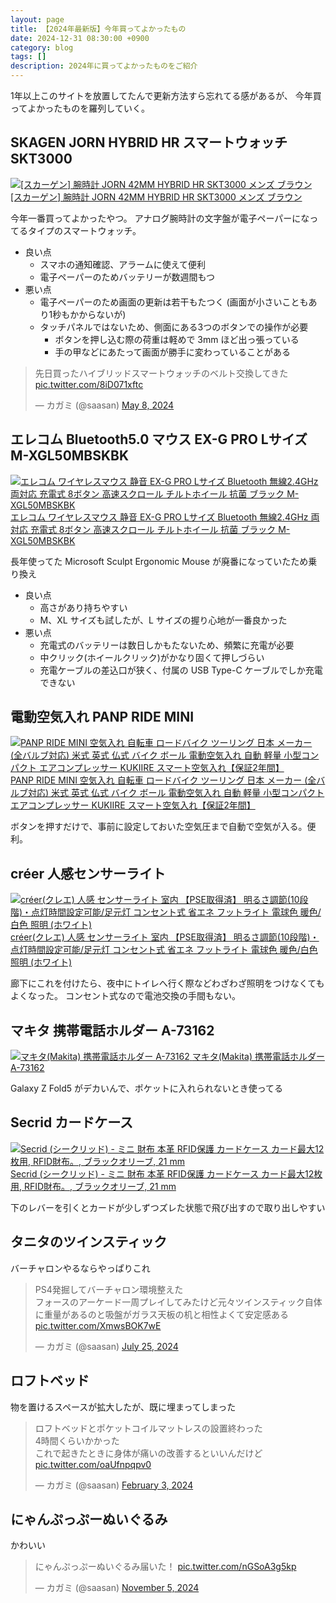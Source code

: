 ```yaml
---
layout: page
title: 【2024年最新版】今年買ってよかったもの
date: 2024-12-31 08:30:00 +0900
category: blog
tags: []
description: 2024年に買ってよかったものをご紹介
---
```


1年以上このサイトを放置してたんで更新方法すら忘れてる感があるが、
今年買ってよかったものを羅列していく。

## SKAGEN JORN HYBRID HR スマートウォッチ SKT3000

<div class="affiliate-product-list">
    <a href="https://www.amazon.co.jp/dp/B08RDJSZ71?tag=saasan-22" class="affiliate-product">
        <img src="https://m.media-amazon.com/images/I/81pMxAixRUL._AC_SX679_.jpg" alt="[スカーゲン] 腕時計 JORN 42MM HYBRID HR SKT3000 メンズ ブラウン">
        <span class="affiliate-product-name">[スカーゲン] 腕時計 JORN 42MM HYBRID HR SKT3000 メンズ ブラウン</span>
    </a>
</div>

今年一番買ってよかったやつ。
アナログ腕時計の文字盤が電子ペーパーになってるタイプのスマートウォッチ。

- 良い点
  - スマホの通知確認、アラームに使えて便利
  - 電子ペーパーのためバッテリーが数週間もつ
- 悪い点
  - 電子ペーパーのため画面の更新は若干もたつく (画面が小さいこともあり1秒もかからないが)
  - タッチパネルではないため、側面にある3つのボタンでの操作が必要
    - ボタンを押し込む際の荷重は軽めで 3mm ほど出っ張っている
    - 手の甲などにあたって画面が勝手に変わっていることがある

<blockquote class="twitter-tweet"><p lang="ja" dir="ltr">先日買ったハイブリッドスマートウォッチのベルト交換してきた <a href="https://t.co/8iD071xftc">pic.twitter.com/8iD071xftc</a></p>&mdash; カガミ (@saasan) <a href="https://twitter.com/saasan/status/1788145173278691625?ref_src=twsrc%5Etfw">May 8, 2024</a></blockquote> <script async src="https://platform.twitter.com/widgets.js" charset="utf-8"></script>

## エレコム Bluetooth5.0 マウス EX-G PRO Lサイズ M-XGL50MBSKBK

<div class="affiliate-product-list">
    <a href="https://www.amazon.co.jp/dp/B0CGWN5V9N/?tag=saasan-22" class="affiliate-product">
        <img src="https://m.media-amazon.com/images/I/71lZi6zwg1L._AC_SX679_.jpg" alt="エレコム ワイヤレスマウス 静音 EX-G PRO Lサイズ Bluetooth 無線2.4GHz 両対応 充電式 8ボタン 高速スクロール チルトホイール 抗菌 ブラック M-XGL50MBSKBK">
        <span class="affiliate-product-name">エレコム ワイヤレスマウス 静音 EX-G PRO Lサイズ Bluetooth 無線2.4GHz 両対応 充電式 8ボタン 高速スクロール チルトホイール 抗菌 ブラック M-XGL50MBSKBK</span>
    </a>
</div>

長年使ってた Microsoft Sculpt Ergonomic Mouse が廃番になっていたため乗り換え

- 良い点
  - 高さがあり持ちやすい
  - M、XL サイズも試したが、L サイズの握り心地が一番良かった
- 悪い点
  - 充電式のバッテリーは数日しかもたないため、頻繁に充電が必要
  - 中クリック(ホイールクリック)がかなり固くて押しづらい
  - 充電ケーブルの差込口が狭く、付属の USB Type-C ケーブルでしか充電できない

## 電動空気入れ PANP RIDE MINI

<div class="affiliate-product-list">
    <a href="https://www.amazon.co.jp/dp/B0D7MMH36N/?tag=saasan-22" class="affiliate-product">
        <img src="https://m.media-amazon.com/images/I/61csfSJXeKL._AC_SY879_.jpg" alt="PANP RIDE MINI 空気入れ 自転車 ロードバイク ツーリング 日本 メーカー (全バルブ対応) 米式 英式 仏式 バイク ボール 電動空気入れ 自動 軽量 小型コンパクト エアコンプレッサー KUKIIRE スマート空気入れ【保証2年間】">
        <span class="affiliate-product-name">PANP RIDE MINI 空気入れ 自転車 ロードバイク ツーリング 日本 メーカー (全バルブ対応) 米式 英式 仏式 バイク ボール 電動空気入れ 自動 軽量 小型コンパクト エアコンプレッサー KUKIIRE スマート空気入れ【保証2年間】</span>
    </a>
</div>

ボタンを押すだけで、事前に設定しておいた空気圧まで自動で空気が入る。便利。

## créer 人感センサーライト

<div class="affiliate-product-list">
    <a href="https://www.amazon.co.jp/dp/B0B11ZVBQ5/?tag=saasan-22" class="affiliate-product">
        <img src="https://m.media-amazon.com/images/I/61Pzaizi-nL._AC_SX679_.jpg" alt="créer(クレエ) 人感 センサーライト 室内 【PSE取得済】 明るさ調節(10段階)・点灯時間設定可能/足元灯 コンセント式 省エネ フットライト 電球色 暖色/白色 照明 (ホワイト)">
        <span class="affiliate-product-name">créer(クレエ) 人感 センサーライト 室内 【PSE取得済】 明るさ調節(10段階)・点灯時間設定可能/足元灯 コンセント式 省エネ フットライト 電球色 暖色/白色 照明 (ホワイト)</span>
    </a>
</div>

廊下にこれを付けたら、夜中にトイレへ行く際などわざわざ照明をつけなくてもよくなった。
コンセント式なので電池交換の手間もない。

## マキタ 携帯電話ホルダー A-73162

<div class="affiliate-product-list">
    <a href="https://www.amazon.co.jp/dp/B0BZCXXQPB/?tag=saasan-22" class="affiliate-product">
        <img src="https://m.media-amazon.com/images/I/81HJjeNtTbL._AC_SX679_.jpg" alt="マキタ(Makita) 携帯電話ホルダー A-73162">
        <span class="affiliate-product-name">マキタ(Makita) 携帯電話ホルダー A-73162</span>
    </a>
</div>

Galaxy Z Fold5 がデカいんで、ポケットに入れられないとき使ってる

## Secrid カードケース

<div class="affiliate-product-list">
    <a href="https://www.amazon.co.jp/dp/B074MN1146/?tag=saasan-22" class="affiliate-product">
        <img src="https://m.media-amazon.com/images/I/61Iur4dn5yL._AC_SX679_.jpg" alt="Secrid (シークリッド) - ミニ 財布 本革 RFID保護 カードケース カード最大12枚用, RFID財布。, ブラックオリーブ, 21 mm">
        <span class="affiliate-product-name">Secrid (シークリッド) - ミニ 財布 本革 RFID保護 カードケース カード最大12枚用, RFID財布。, ブラックオリーブ, 21 mm</span>
    </a>
</div>

下のレバーを引くとカードが少しずつズレた状態で飛び出すので取り出しやすい

## タニタのツインスティック

バーチャロンやるならやっぱりこれ

<blockquote class="twitter-tweet"><p lang="ja" dir="ltr">PS4発掘してバーチャロン環境整えた<br>フォースのアーケード一周プレイしてみたけど元々ツインスティック自体に重量があるのと吸盤がガラス天板の机と相性よくて安定感ある <a href="https://t.co/XmwsBOK7wE">pic.twitter.com/XmwsBOK7wE</a></p>&mdash; カガミ (@saasan) <a href="https://twitter.com/saasan/status/1816377426865447364?ref_src=twsrc%5Etfw">July 25, 2024</a></blockquote> <script async src="https://platform.twitter.com/widgets.js" charset="utf-8"></script>

## ロフトベッド

物を置けるスペースが拡大したが、既に埋まってしまった

<blockquote class="twitter-tweet"><p lang="ja" dir="ltr">ロフトベッドとポケットコイルマットレスの設置終わった<br>4時間くらいかかった<br>これで起きたときに身体が痛いの改善するといいんだけど <a href="https://t.co/oaUfnpqpv0">pic.twitter.com/oaUfnpqpv0</a></p>&mdash; カガミ (@saasan) <a href="https://twitter.com/saasan/status/1753680538991579183?ref_src=twsrc%5Etfw">February 3, 2024</a></blockquote> <script async src="https://platform.twitter.com/widgets.js" charset="utf-8"></script>

## にゃんぷっぷーぬいぐるみ

かわいい

<blockquote class="twitter-tweet"><p lang="ja" dir="ltr">にゃんぷっぷーぬいぐるみ届いた！ <a href="https://t.co/nGSoA3g5kp">pic.twitter.com/nGSoA3g5kp</a></p>&mdash; カガミ (@saasan) <a href="https://twitter.com/saasan/status/1853768089244250293?ref_src=twsrc%5Etfw">November 5, 2024</a></blockquote> <script async src="https://platform.twitter.com/widgets.js" charset="utf-8"></script>
